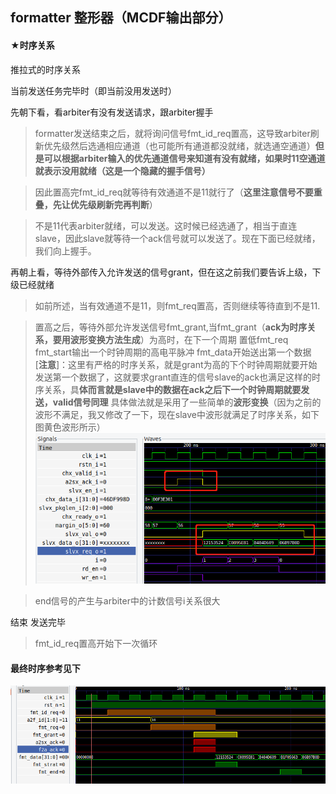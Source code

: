 ## formatter 整形器（MCDF输出部分）
#### ★时序关系
推拉式的时序关系

当前发送任务完毕时（即当前没用发送时）

先朝下看，看arbiter有没有发送请求，跟arbiter握手

>formatter发送结束之后，就将询问信号fmt_id_req置高，这导致arbiter刷新优先级然后选通相应通道（也可能所有通道都没就绪，就选通空通道）**但是可以根据arbiter输入的优先通道信号来知道有没有就绪，如果时11空通道就表示没用就绪（这是一个隐藏的握手信号）**

>因此置高完fmt_id_req就等待有效通道不是11就行了（**这里注意信号不要重叠，先让优先级刷新完再判断**）

>不是11代表arbiter就绪，可以发送。这时候已经选通了，相当于直连slave，因此slave就等待一个ack信号就可以发送了。现在下面已经就绪，我们向上握手。

再朝上看，等待外部传入允许发送的信号grant，但在这之前我们要告诉上级，下级已经就绪
>如前所述，当有效通道不是11，则fmt_req置高，否则继续等待直到不是11.

>置高之后，等待外部允许发送信号fmt_grant,当fmt_grant（**ack为时序关系，要用波形变换方法生成**）为高时，在下一个周期
置低fmt_req
fmt_start输出一个时钟周期的高电平脉冲
fmt_data开始送出第一个数据
[**注意**]：这里有严格的时序关系，就是grant为高的下个时钟周期就要开始发送第一个数据了，这就要求grant直连的信号slave的ack也满足这样的时序关系，具**体而言就是slave中的数据在ack之后下一个时钟周期就要发送，valid信号同理**
具体做法就是采用了一些简单的**波形变换**（因为之前的波形不满足，我又修改了一下，现在slave中波形就满足了时序关系，如下图黄色波形所示）
![](测试波形2.png)

>end信号的产生与arbiter中的计数信号i关系很大


结束
发送完毕
>fmt_id_req置高开始下一次循环

#### 最终时序参考见下
![](时序参考.png)
